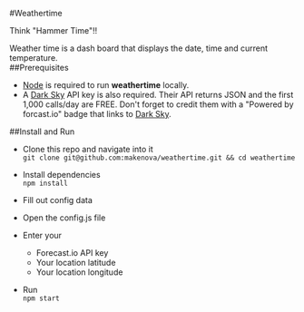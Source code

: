 #Weathertime

Think "Hammer Time"!!

Weather time is a dash board that displays the date, time and current temperature.  
##Prerequisites
 * [Node](http://nodejs.org) is required to run **weathertime** locally.  
 * A [Dark Sky](https://darksky.net/dev/) API key is also required.
Their API returns JSON and the first 1,000 calls/day are FREE. Don't forget to
credit them with a "Powered by forcast.io" badge that links to
[Dark Sky](https://darksky.net/poweredby/).

##Install and Run
 * Clone this repo and navigate into it  
`git clone git@github.com:makenova/weathertime.git && cd weathertime`

 * Install dependencies  
`npm install`

 * Fill out config data
  * Open the config.js file
  * Enter your
    * Forecast.io API key
    * Your location latitude
    * Your location longitude

 * Run  
`npm start`
